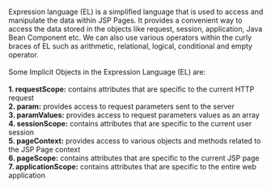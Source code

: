 Expression language (EL) is a simplified language that is used to access and manipulate the data within JSP Pages. It provides a convenient way to access the data stored in the objects like request, session, application, Java Bean Component etc. We can also use various operators within the curly braces of EL such as arithmetic, relational, logical, conditional and empty operator.<br><br>
Some Implicit Objects in the Expression Language (EL) are:<br><br>
<b>1. requestScope:</b> contains attributes that are specific to the current HTTP request<br>
<b>2. param:</b> provides access to request parameters sent to the server<br>
<b>3. paramValues:</b> provides access to request parameters values as an array<br>
<b>4. sessionScope:</b> contains attributes that are specific to the current user session<br>
<b>5. pageContext:</b> provides access to various objects and methods related to the JSP Page context<br>
<b>6. pageScope:</b> contains attributes that are specific to the current JSP page<br>
<b>7. applicationScope:</b> contains attributes that are specific to the entire web application<br>

